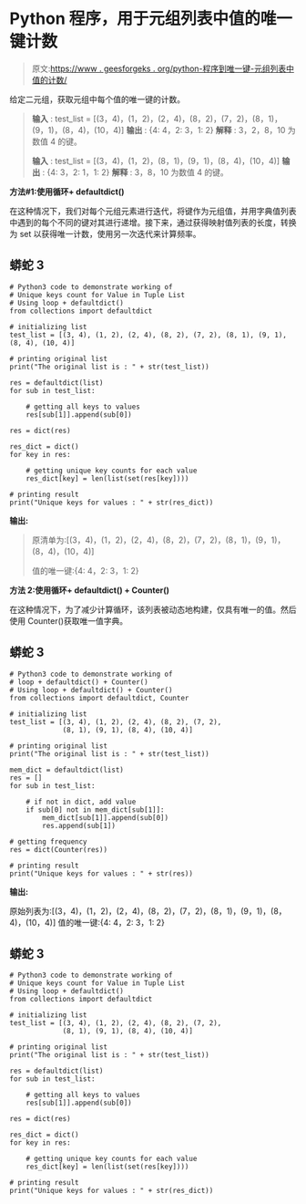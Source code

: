 # Python 程序，用于元组列表中值的唯一键计数

> 原文:[https://www . geesforgeks . org/python-程序到唯一键-元组列表中值的计数/](https://www.geeksforgeeks.org/python-program-to-unique-keys-count-for-value-in-tuple-list/)

给定二元组，获取元组中每个值的唯一键的计数。

> **输入** : test_list = [(3，4)，(1，2)，(2，4)，(8，2)，(7，2)，(8，1)，(9，1)，(8，4)，(10，4)]
> **输出** : {4: 4，2: 3，1: 2}
> **解释** : 3，2，8，10 为数值 4 的键。
> 
> **输入** : test_list = [(3，4)，(1，2)，(8，1)，(9，1)，(8，4)，(10，4)]
> **输出** : {4: 3，2: 1，1: 2}
> **解释** : 3，8，10 为数值 4 的键。

**方法#1:使用循环+ defaultdict()**

在这种情况下，我们对每个元组元素进行迭代，将键作为元组值，并用字典值列表中遇到的每个不同的键对其进行递增。接下来，通过获得映射值列表的长度，转换为 set 以获得唯一计数，使用另一次迭代来计算频率。

## 蟒蛇 3

```
# Python3 code to demonstrate working of 
# Unique keys count for Value in Tuple List
# Using loop + defaultdict()
from collections import defaultdict

# initializing list
test_list = [(3, 4), (1, 2), (2, 4), (8, 2), (7, 2), (8, 1), (9, 1), (8, 4), (10, 4)]

# printing original list
print("The original list is : " + str(test_list))

res = defaultdict(list)
for sub in test_list:

    # getting all keys to values
    res[sub[1]].append(sub[0])

res = dict(res)

res_dict = dict()
for key in res:

    # getting unique key counts for each value
    res_dict[key] = len(list(set(res[key])))

# printing result 
print("Unique keys for values : " + str(res_dict))
```

**输出:**

> 原清单为:[(3，4)，(1，2)，(2，4)，(8，2)，(7，2)，(8，1)，(9，1)，(8，4)，(10，4)]
> 
> 值的唯一键:{4: 4，2: 3，1: 2}

**方法 2:使用循环+ defaultdict() + Counter()**

在这种情况下，为了减少计算循环，该列表被动态地构建，仅具有唯一的值。然后使用 Counter()获取唯一值字典。

## 蟒蛇 3

```
# Python3 code to demonstrate working of 
# loop + defaultdict() + Counter()
# Using loop + defaultdict() + Counter()
from collections import defaultdict, Counter

# initializing list
test_list = [(3, 4), (1, 2), (2, 4), (8, 2), (7, 2),
             (8, 1), (9, 1), (8, 4), (10, 4)]

# printing original list
print("The original list is : " + str(test_list))

mem_dict = defaultdict(list)
res = []
for sub in test_list:

    # if not in dict, add value 
    if sub[0] not in mem_dict[sub[1]]:
        mem_dict[sub[1]].append(sub[0])
        res.append(sub[1])

# getting frequency 
res = dict(Counter(res))

# printing result 
print("Unique keys for values : " + str(res))
```

**输出:**

原始列表为:[(3，4)，(1，2)，(2，4)，(8，2)，(7，2)，(8，1)，(9，1)，(8，4)，(10，4)]
值的唯一键:{4: 4，2: 3，1: 2}

## 蟒蛇 3

```
# Python3 code to demonstrate working of 
# Unique keys count for Value in Tuple List
# Using loop + defaultdict()
from collections import defaultdict

# initializing list
test_list = [(3, 4), (1, 2), (2, 4), (8, 2), (7, 2), 
             (8, 1), (9, 1), (8, 4), (10, 4)]

# printing original list
print("The original list is : " + str(test_list))

res = defaultdict(list)
for sub in test_list:

    # getting all keys to values
    res[sub[1]].append(sub[0])

res = dict(res)

res_dict = dict()
for key in res:

    # getting unique key counts for each value
    res_dict[key] = len(list(set(res[key])))

# printing result 
print("Unique keys for values : " + str(res_dict))
```